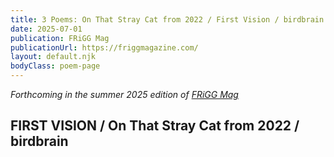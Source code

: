 ```yaml
---
title: 3 Poems: On That Stray Cat from 2022 / First Vision / birdbrain
date: 2025-07-01
publication: FRiGG Mag
publicationUrl: https://friggmagazine.com/
layout: default.njk
bodyClass: poem-page
---
```


*Forthcoming in the summer 2025 edition of [FRiGG Mag](https://friggmagazine.com/)*
## **FIRST VISION / On That Stray Cat from 2022 / birdbrain** 

<div class="poem-content">
</div>
